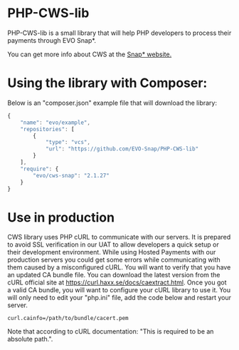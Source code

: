 # PHP-CWS-lib
PHP-CWS-lib is a small library that will help PHP developers to process their payments through EVO Snap*.

You can get more info about CWS at the [Snap* website.](http://www.evosnap.com/develop-with-snap/)

# Using the library with Composer:

Below is an "composer.json" example file that will download the library:

```javascript
{
    "name": "evo/example",
    "repositories": [
        {
            "type": "vcs",
            "url": "https://github.com/EVO-Snap/PHP-CWS-lib"
        }
    ],
    "require": {
        "evo/cws-snap": "2.1.27"
    }
}
```

# Use in production
CWS library uses PHP cURL to communicate with our servers. It is prepared to avoid SSL verification in our UAT to allow developers a quick setup or their development environment. While using Hosted Payments with our production servers you could get some errors while communicating with them caused by a misconfigured cURL. You will want to verify that you have an updated CA bundle file. You can download the latest version from the cURL official site at https://curl.haxx.se/docs/caextract.html.
Once you got a valid CA bundle, you will want to configure your cURL library to use it. You will only need to edit your "php.ini" file, add the code below and restart your server.
```
curl.cainfo=/path/to/bundle/cacert.pem
```
Note that according to cURL documentation: "This is required to be an absolute path.".
